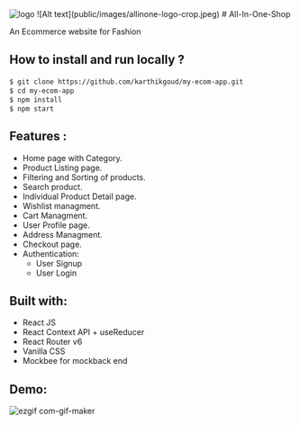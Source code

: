   <img src="/images/hero-img-1.jpg" height="100" width="100" alt="logo"/>
![Alt text](public/images/allinone-logo-crop.jpeg)
# All-In-One-Shop

An Ecommerce website for Fashion

## **How to install and run locally ?**

```
$ git clone https://github.com/karthikgoud/my-ecom-app.git
$ cd my-ecom-app
$ npm install
$ npm start
```

## **Features :**

- Home page with Category.
- Product Listing page.
- Filtering and Sorting of products.
- Search product.
- Individual Product Detail page.
- Wishlist managment.
- Cart Managment.
- User Profile page.
- Address Managment.
- Checkout page.
- Authentication:
  - User Signup
  - User Login

## **Built with:**

- React JS
- React Context API + useReducer
- React Router v6
- Vanilla CSS
- Mockbee for mockback end

## **Demo:**

![ezgif com-gif-maker](https://user-images.githubusercontent.com/58260342/161412291-aec62d98-98bd-4902-8109-1069406702b4.gif)
